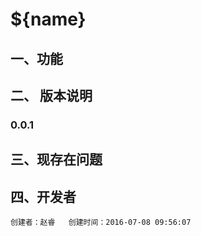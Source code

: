 # ${name}

## 一、功能
	
## 二、 版本说明
### 0.0.1 
			
## 三、现存在问题
	
## 四、开发者
	创建者：赵睿   创建时间：2016-07-08 09:56:07